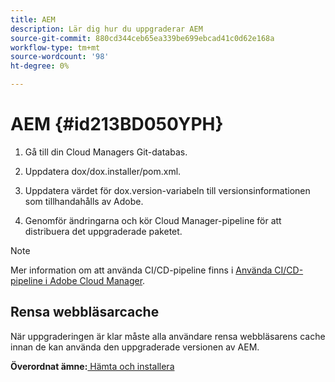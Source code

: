 ```yaml
---
title: AEM
description: Lär dig hur du uppgraderar AEM
source-git-commit: 880cd344ceb65ea339be699ebcad41c0d62e168a
workflow-type: tm+mt
source-wordcount: '98'
ht-degree: 0%

---
```


# AEM {#id213BD050YPH}

1. Gå till din Cloud Managers Git-databas.

1. Uppdatera dox/dox.installer/pom.xml.

1. Uppdatera värdet för dox.version-variabeln till versionsinformationen som tillhandahålls av Adobe.

1. Genomför ändringarna och kör Cloud Manager-pipeline för att distribuera det uppgraderade paketet.


>[!NOTE]
>
> Mer information om att använda CI/CD-pipeline finns i [Använda CI/CD-pipeline i Adobe Cloud Manager](https://experienceleague.adobe.com/docs/experience-manager-learn/foundation/cloud-manager/use-the-cicd-pipeline-in-cloud-manager-for-aem.html).

## Rensa webbläsarcache

När uppgraderingen är klar måste alla användare rensa webbläsarens cache innan de kan använda den uppgraderade versionen av AEM.

**Överordnat ämne:**[ Hämta och installera](download-install.md)
